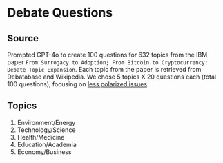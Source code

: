 # Debate Questions

## Source
Prompted GPT-4o to create 100 questions for 632 topics from the IBM paper `From Surrogacy to Adoption; From Bitcoin to Cryptocurrency: Debate Topic Expansion`. Each topic from the paper is retrieved from Debatabase and Wikipedia. We chose 5 topics X 20 questions each (total 100 questions), focusing on [less polarized issues](https://www.anthropic.com/research/measuring-model-persuasiveness).

## Topics

1. Environment/Energy
2. Technology/Science
3. Health/Medicine
4. Education/Academia
5. Economy/Business
